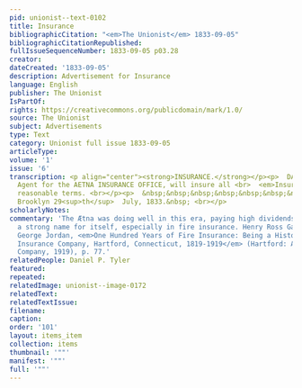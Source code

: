 ```yaml
---
pid: unionist--text-0102
title: Insurance
bibliographicCitation: "<em>The Unionist</em> 1833-09-05"
bibliographicCitationRepublished: 
fullIssueSequenceNumber: 1833-09-05 p03.28
creator: 
dateCreated: '1833-09-05'
description: Advertisement for Insurance
language: English
publisher: The Unionist
IsPartOf: 
rights: https://creativecommons.org/publicdomain/mark/1.0/
source: The Unionist
subject: Advertisements
type: Text
category: Unionist full issue 1833-09-05
articleType: 
volume: '1'
issue: '6'
transcription: <p align="center"><strong>INSURANCE.</strong></p><p>  DANIEL P. TYLER,
  Agent for the AETNA INSURANCE OFFICE, will insure all <br>  <em>Insurable property</em>  on
  reasonable terms. <br></p><p>  &nbsp;&nbsp;&nbsp;&nbsp;&nbsp;&nbsp;&nbsp;&nbsp;&nbsp;&nbsp;&nbsp;
  Brooklyn 29<sup>th</sup>  July, 1833.&nbsp; <br></p>
scholarlyNotes: 
commentary: 'The Ætna was doing well in this era, paying high dividends and building
  a strong name for itself, especially in fire insurance. Henry Ross Gall and William
  George Jordan, <em>One Hundred Years of Fire Insurance: Being a History of the Ætna
  Insurance Company, Hartford, Connecticut, 1819-1919</em> (Hartford: Ætna Insurance
  Company, 1919), p. 77.'
relatedPeople: Daniel P. Tyler
featured: 
repeated: 
relatedImage: unionist--image-0172
relatedText: 
relatedTextIssue: 
filename: 
caption: 
order: '101'
layout: items_item
collection: items
thumbnail: '""'
manifest: '""'
full: '""'
---
```

